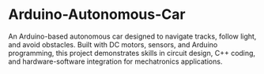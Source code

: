 # Arduino-Autonomous-Car
An Arduino-based autonomous car designed to navigate tracks, follow light, and avoid obstacles. Built with DC motors, sensors, and Arduino programming, this project demonstrates skills in circuit design, C++ coding, and hardware-software integration for mechatronics applications.
